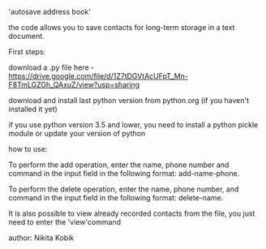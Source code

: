 
'autosave address book' 

the code allows you to save contacts for long-term storage in a text document. 



First steps:

download a .py file here - https://drive.google.com/file/d/1Z7tDGVtAcUFpT_Mn-F8TmLGZGh_QAxuZ/view?usp=sharing

download and install last python version from python.org (if you haven't installed it yet)

if you use python version 3.5 and lower, you need to install a python pickle module or update your version of python



how to use:

To perform the add operation, enter the name, phone number and command in the input field 
in the following format: add-name-phone. 

To perform the delete operation, enter the name, phone number, and command in the input field 
in the following format: delete-name.

It is also possible to view already recorded 
contacts from the file, you just need to enter the 'view'command



author: Nikita Kobik
